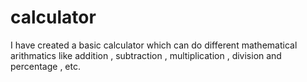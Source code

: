 # calculator
I have created a basic calculator which can do different mathematical arithmatics like addition , subtraction , multiplication , division and percentage , etc.
